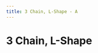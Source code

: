 ```yaml
---
title: 3 Chain, L-Shape - A
---
```

# 3 Chain, L-Shape
<ClientOnly>
<AssetLoader :reloadOnce="true" />
<GameSlides :jsonFileToLoad="'basics/3chain_lshape_a.json'" :useRandomSeed="false" :useManualData="false" :replay="true"></GameSlides>

</ClientOnly>